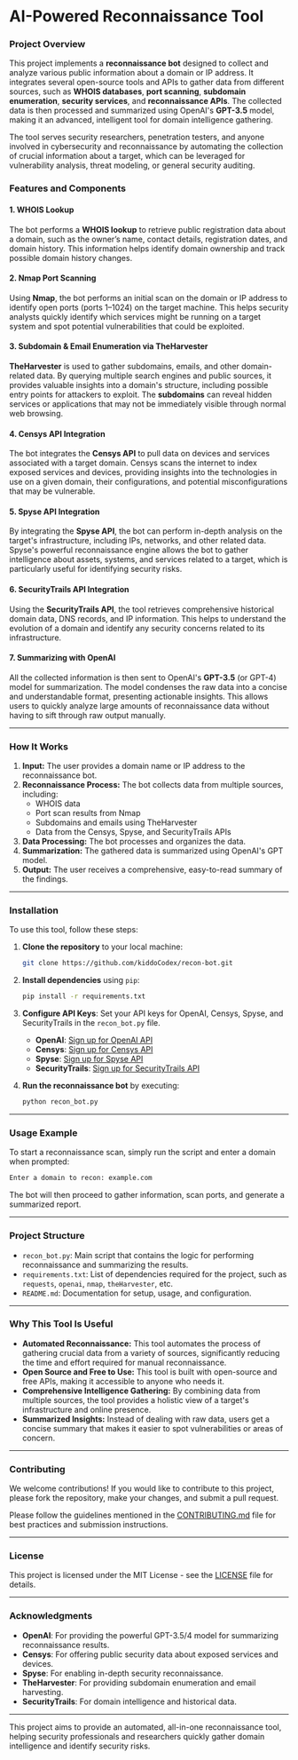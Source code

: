 
# **AI-Powered Reconnaissance Tool**

### **Project Overview**
This project implements a **reconnaissance bot** designed to collect and analyze various public information about a domain or IP address. It integrates several open-source tools and APIs to gather data from different sources, such as **WHOIS databases**, **port scanning**, **subdomain enumeration**, **security services**, and **reconnaissance APIs**. The collected data is then processed and summarized using OpenAI's **GPT-3.5** model, making it an advanced, intelligent tool for domain intelligence gathering.

The tool serves security researchers, penetration testers, and anyone involved in cybersecurity and reconnaissance by automating the collection of crucial information about a target, which can be leveraged for vulnerability analysis, threat modeling, or general security auditing.

### **Features and Components**

#### **1. WHOIS Lookup**
The bot performs a **WHOIS lookup** to retrieve public registration data about a domain, such as the owner’s name, contact details, registration dates, and domain history. This information helps identify domain ownership and track possible domain history changes.

#### **2. Nmap Port Scanning**
Using **Nmap**, the bot performs an initial scan on the domain or IP address to identify open ports (ports 1–1024) on the target machine. This helps security analysts quickly identify which services might be running on a target system and spot potential vulnerabilities that could be exploited.

#### **3. Subdomain & Email Enumeration via TheHarvester**
**TheHarvester** is used to gather subdomains, emails, and other domain-related data. By querying multiple search engines and public sources, it provides valuable insights into a domain's structure, including possible entry points for attackers to exploit. The **subdomains** can reveal hidden services or applications that may not be immediately visible through normal web browsing.

#### **4. Censys API Integration**
The bot integrates the **Censys API** to pull data on devices and services associated with a target domain. Censys scans the internet to index exposed services and devices, providing insights into the technologies in use on a given domain, their configurations, and potential misconfigurations that may be vulnerable.

#### **5. Spyse API Integration**
By integrating the **Spyse API**, the bot can perform in-depth analysis on the target's infrastructure, including IPs, networks, and other related data. Spyse's powerful reconnaissance engine allows the bot to gather intelligence about assets, systems, and services related to a target, which is particularly useful for identifying security risks.

#### **6. SecurityTrails API Integration**
Using the **SecurityTrails API**, the tool retrieves comprehensive historical domain data, DNS records, and IP information. This helps to understand the evolution of a domain and identify any security concerns related to its infrastructure.

#### **7. Summarizing with OpenAI**
All the collected information is then sent to OpenAI's **GPT-3.5** (or GPT-4) model for summarization. The model condenses the raw data into a concise and understandable format, presenting actionable insights. This allows users to quickly analyze large amounts of reconnaissance data without having to sift through raw output manually.

---

### **How It Works**

1. **Input:** The user provides a domain name or IP address to the reconnaissance bot.
2. **Reconnaissance Process:** The bot collects data from multiple sources, including:
   - WHOIS data
   - Port scan results from Nmap
   - Subdomains and emails using TheHarvester
   - Data from the Censys, Spyse, and SecurityTrails APIs
3. **Data Processing:** The bot processes and organizes the data.
4. **Summarization:** The gathered data is summarized using OpenAI's GPT model.
5. **Output:** The user receives a comprehensive, easy-to-read summary of the findings.

---

### **Installation**

To use this tool, follow these steps:

1. **Clone the repository** to your local machine:
    ```bash
    git clone https://github.com/kiddoCodex/recon-bot.git
    ```

2. **Install dependencies** using `pip`:
    ```bash
    pip install -r requirements.txt
    ```

3. **Configure API Keys**: Set your API keys for OpenAI, Censys, Spyse, and SecurityTrails in the `recon_bot.py` file.
    - **OpenAI**: [Sign up for OpenAI API](https://platform.openai.com/signup)
    - **Censys**: [Sign up for Censys API](https://censys.io/)
    - **Spyse**: [Sign up for Spyse API](https://spyse.com/)
    - **SecurityTrails**: [Sign up for SecurityTrails API](https://securitytrails.com/)

4. **Run the reconnaissance bot** by executing:
    ```bash
    python recon_bot.py
    ```

---

### **Usage Example**

To start a reconnaissance scan, simply run the script and enter a domain when prompted:

```bash
Enter a domain to recon: example.com
```

The bot will then proceed to gather information, scan ports, and generate a summarized report.

---

### **Project Structure**

- `recon_bot.py`: Main script that contains the logic for performing reconnaissance and summarizing the results.
- `requirements.txt`: List of dependencies required for the project, such as `requests`, `openai`, `nmap`, `theHarvester`, etc.
- `README.md`: Documentation for setup, usage, and configuration.
  
---

### **Why This Tool Is Useful**

- **Automated Reconnaissance:** This tool automates the process of gathering crucial data from a variety of sources, significantly reducing the time and effort required for manual reconnaissance.
- **Open Source and Free to Use:** This tool is built with open-source and free APIs, making it accessible to anyone who needs it.
- **Comprehensive Intelligence Gathering:** By combining data from multiple sources, the tool provides a holistic view of a target's infrastructure and online presence.
- **Summarized Insights:** Instead of dealing with raw data, users get a concise summary that makes it easier to spot vulnerabilities or areas of concern.

---

### **Contributing**

We welcome contributions! If you would like to contribute to this project, please fork the repository, make your changes, and submit a pull request. 

Please follow the guidelines mentioned in the [CONTRIBUTING.md](CONTRIBUTING.md) file for best practices and submission instructions.

---

### **License**

This project is licensed under the MIT License - see the [LICENSE](LICENSE) file for details.

---

### **Acknowledgments**
- **OpenAI**: For providing the powerful GPT-3.5/4 model for summarizing reconnaissance results.
- **Censys**: For offering public security data about exposed services and devices.
- **Spyse**: For enabling in-depth security reconnaissance.
- **TheHarvester**: For providing subdomain enumeration and email harvesting.
- **SecurityTrails**: For domain intelligence and historical data.

---

This project aims to provide an automated, all-in-one reconnaissance tool, helping security professionals and researchers quickly gather domain intelligence and identify security risks.
